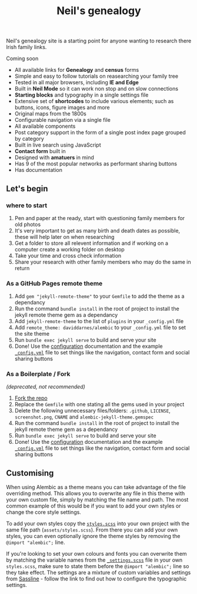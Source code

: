 ﻿---
title: Neil's genealogy
feature_text: |
  ## Neil's Genealogy
  A starting point for anyone researching Irish roots
feature_image: assets/images/Home.jpg
excerpt: "Neil's genealogy site is a starting point for anyone wanting to research there Irish family links."
---

Neil's genealogy site is a starting point for anyone wanting to research there Irish family links.

   Coming soon

- All available links for **Genealogy** and **census** forms
- Simple and easy to follow tutorials on reasearching your family tree
- Tested in all major browsers, including **IE and Edge**
- Built in **Neil Mode** so it can work non stop and on slow connections
- **Starting blocks** and typography in a single settings file
- Extensive set of **shortcodes** to include various elements; such as buttons, icons, figure images and more
- Original maps from the 1800s
- Configurable navigation via a single file
- All available components
- Post category support in the form of a single post index page grouped by category
- Built in live search using JavaScript
- **Contact form** built in 
- Designed with **amatuers** in mind
- Has 9 of the most popular networks as performant sharing buttons
- Has documentation

## Let's begin

### where to start

1. Pen and paper at the ready, start with questioning family members for old photos
2. It's very important to get as many birth and death dates as possible, these will help later on when researching
3. Get a folder to store all relevent information and if working on a computer create a working folder on desktop
4. Take your time and cross check information
5. Share your research with other family members who may do the same in return

### As a GitHub Pages remote theme

1. Add `gem "jekyll-remote-theme"` to your `Gemfile` to add the theme as a dependancy
2. Run the command `bundle install` in the root of project to install the jekyll remote theme gem as a dependancy
3. Add `jekyll-remote-theme` to the list of `plugins` in your `_config.yml` file
4. Add `remote_theme: daviddarnes/alembic` to your `_config.yml` file to set the site theme
5. Run `bundle exec jekyll serve` to build and serve your site
6. Done! Use the [configuration](#configuration) documentation and the example [`_config.yml`](https://github.com/daviddarnes/alembic/blob/master/_config.yml) file to set things like the navigation, contact form and social sharing buttons

### As a Boilerplate / Fork

_(deprecated, not recommended)_

1. [Fork the repo](https://github.com/daviddarnes/alembic#fork-destination-box)
2. Replace the `Gemfile` with one stating all the gems used in your project
3. Delete the following unnecessary files/folders: `.github`, `LICENSE`, `screenshot.png`, `CNAME` and `alembic-jekyll-theme.gemspec`
4. Run the command `bundle install` in the root of project to install the jekyll remote theme gem as a dependancy
5. Run `bundle exec jekyll serve` to build and serve your site
6. Done! Use the [configuration](#configuration) documentation and the example [`_config.yml`](https://github.com/daviddarnes/alembic/blob/master/_config.yml) file to set things like the navigation, contact form and social sharing buttons

## Customising

When using Alembic as a theme means you can take advantage of the file overriding method. This allows you to overwrite any file in this theme with your own custom file, simply by matching the file name and path. The most common example of this would be if you want to add your own styles or change the core style settings.

To add your own styles copy the [`styles.scss`](https://github.com/daviddarnes/alembic/blob/master/assets/styles.scss) into your own project with the same file path (`assets/styles.scss`). From there you can add your own styles, you can even optionally ignore the theme styles by removing the `@import "alembic";` line.

If you're looking to set your own colours and fonts you can overwrite them by matching the variable names from the [`_settings.scss`](https://github.com/daviddarnes/alembic/blob/master/_sass/_settings.scss) file in your own `styles.scss`, make sure to state them before the `@import "alembic";` line so they take effect. The settings are a mixture of custom variables and settings from [Sassline](https://medium.com/@jakegiltsoff/sassline-v2-0-e424b2881e7e) - follow the link to find out how to configure the typographic settings.
